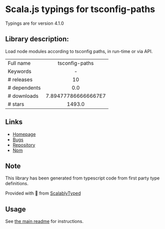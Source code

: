 
# Scala.js typings for tsconfig-paths

Typings are for version 4.1.0

## Library description:
Load node modules according to tsconfig paths, in run-time or via API.

|                    |                 |
| ------------------ | :-------------: |
| Full name          | tsconfig-paths |
| Keywords           | - |
| # releases         | 10 |
| # dependents       | 0.0 |
| # downloads        | 7.894777866666667E7 |
| # stars            | 1493.0 |

## Links
- [Homepage](https://github.com/dividab/tsconfig-paths#readme)
- [Bugs](https://github.com/dividab/tsconfig-paths/issues)
- [Repository](https://github.com/dividab/tsconfig-paths)
- [Npm](https://www.npmjs.com/package/tsconfig-paths)
    


## Note
This library has been generated from typescript code from first party type definitions.

Provided with :purple_heart: from [ScalablyTyped](https://github.com/oyvindberg/ScalablyTyped)

## Usage
See [the main readme](../../readme.md) for instructions.



